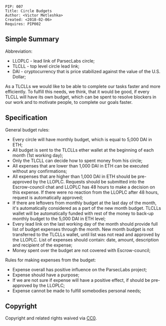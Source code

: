     PIP: 007
    Title: Circle Budgets
    Author: <Victor Metleshka>
    Created: <2018-02-06>
    Requires: PIP002


## Simple Summary

Abbreviation:
- LLOPLC - lead link of ParsecLabs circle;
- TLCLL - top level circle lead link;
- DAI - cryptocurrency that is price stabilized against the value of the U.S. Dollar;

As a TLCLLs we would like to be able to complete our tasks faster and more efficiently. To fulfill this needs, we think, that it would be good, if every TLCLL will have its own budget, which can be spent to resolve blockers in our work and to motivate people, to complete our goals faster.

## Specification

General budget rules:
- Every circle will have monthly budget, which is equal to 5,000 DAI in ETH;
- All budget is sent to the TLCLLs ether wallet at the beginning of each month (1st working day);
- Only the TLCLL can decide how to spent money from his circle;
- All expenses that are lower than 1,000 DAI in ETH can be executed without any confirmations;
- All expenses that are higher than 1,000 DAI in ETH should be pre-approved by the LLOPLC. Requests should be submitted into the Escrow-council chat and LLOPLC has 48 hours to make a decision on this expense. If there were no reaction from the LLOPLC after 48 hours, request is automatically approved;
- If there are leftovers from monthly budget at the last day of the month, it's automatically considered as a part of the new month budget. TLCLLs wallet will be automatically funded with rest of the money to back-up monthly budget to the 5,000 DAI in ETH level;
- Every lead link on the last working day of the month should provide full list of budget expenses through the month. New month budget is not transferred to the TLCLLs wallet, until list was not read and approved by the LLOPLC. List of expenses should contain: date, amount, description and recipient of the expense;
- Money spent over the budget are not covered with Escrow-council;

Rules for making expenses from the budget:
- Expense overall has positive influence on the ParsecLabs project;
- Expense should have a purpose;
- If we are not sure if expense will have a positive effect, if should be pre-approved by the LLOPLC;
- Expense cannot be made to fulfill somebodies personal needs;

## Copyright
Copyright and related rights waived via [CC0](https://creativecommons.org/publicdomain/zero/1.0/).
